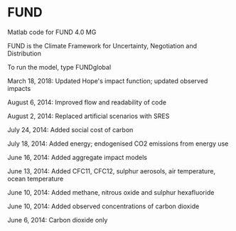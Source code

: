 FUND
====

Matlab code for FUND 4.0 MG

FUND is the Climate Framework for Uncertainty, Negotiation and Distribution

To run the model, type FUNDglobal

March 18, 2018: Updated Hope's impact function; updated observed impacts

August 6, 2014: Improved flow and readability of code

August 2, 2014: Replaced artificial scenarios with SRES

July 24, 2014: Added social cost of carbon

July 18, 2014: Added energy; endogenised CO2 emissions from energy use

June 16, 2014: Added aggregate impact models

June 13, 2014: Added CFC11, CFC12, sulphur aerosols, air temperature, ocean temperature

June 10, 2014: Added methane, nitrous oxide and sulphur hexafluoride

June 10, 2014: Added observed concentrations of carbon dioxide

June 6, 2014: Carbon dioxide only
